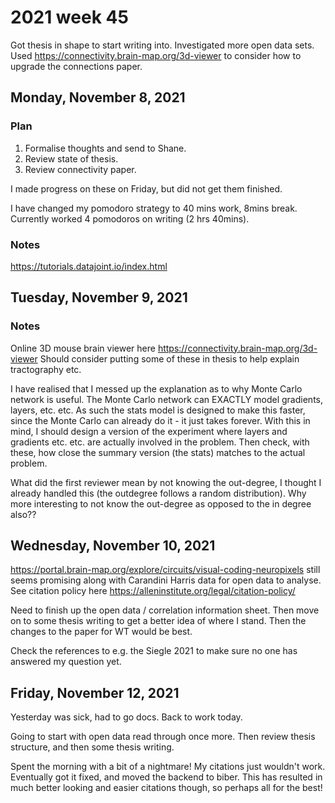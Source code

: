 # 2021 week 45

Got thesis in shape to start writing into.
Investigated more open data sets.
Used https://connectivity.brain-map.org/3d-viewer to consider how to upgrade the connections paper.

## Monday, November 8, 2021

### Plan

1. Formalise thoughts and send to Shane.
2. Review state of thesis.
3. Review connectivity paper.

I made progress on these on Friday, but did not get them finished.

I have changed my pomodoro strategy to 40 mins work, 8mins break.
Currently worked 4 pomodoros on writing (2 hrs 40mins).

### Notes

https://tutorials.datajoint.io/index.html

## Tuesday, November 9, 2021

### Notes

Online 3D mouse brain viewer here https://connectivity.brain-map.org/3d-viewer
Should consider putting some of these in thesis to help explain tractography etc.

I have realised that I messed up the explanation as to why Monte Carlo network is useful.
The Monte Carlo network can EXACTLY model gradients, layers, etc. etc.
As such the stats model is designed to make this faster, since the Monte Carlo can already do it - it just takes forever.
With this in mind, I should design a version of the experiment where layers and gradients etc. etc. are actually involved in the problem.
Then check, with these, how close the summary version (the stats) matches to the actual problem.

What did the first reviewer mean by not knowing the out-degree, I thought I already handled this (the outdegree follows a random distribution).
Why more interesting to not know the out-degree as opposed to the in degree also??

## Wednesday, November 10, 2021

https://portal.brain-map.org/explore/circuits/visual-coding-neuropixels still seems promising along with Carandini Harris data for open data to analyse.
See citation policy here https://alleninstitute.org/legal/citation-policy/

Need to finish up the open data / correlation information sheet.
Then move on to some thesis writing to get a better idea of where I stand.
Then the changes to the paper for WT would be best.

Check the references to e.g. the Siegle 2021 to make sure no one has answered my question yet.

## Friday, November 12, 2021

Yesterday was sick, had to go docs. Back to work today.

Going to start with open data read through once more. Then review thesis structure, and then some thesis writing.

Spent the morning with a bit of a nightmare! My citations just wouldn't work. Eventually got it fixed, and moved the backend to biber. This has resulted in much better looking and easier citations though, so perhaps all for the best!